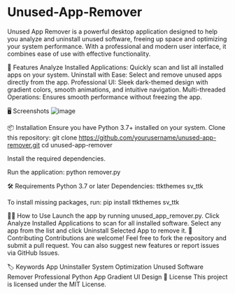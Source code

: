 # Unused-App-Remover
Unused App Remover is a powerful desktop application designed to help you analyze and uninstall unused software, freeing up space and optimizing your system performance. With a professional and modern user interface, it combines ease of use with effective functionality.


🚀 Features
Analyze Installed Applications: Quickly scan and list all installed apps on your system.
Uninstall with Ease: Select and remove unused apps directly from the app.
Professional UI: Sleek dark-themed design with gradient colors, smooth animations, and intuitive navigation.
Multi-threaded Operations: Ensures smooth performance without freezing the app.


🖥️ Screenshots
![image](https://github.com/user-attachments/assets/92931ce9-2453-44c2-924f-34cebf4be76c)




📦 Installation
Ensure you have Python 3.7+ installed on your system.
Clone this repository:
git clone https://github.com/yourusername/unused-app-remover.git
cd unused-app-remover

Install the required dependencies.

Run the application:
python remover.py

🛠️ Requirements
Python 3.7 or later
Dependencies:
ttkthemes
sv_ttk

To install missing packages, run:
pip install ttkthemes sv_ttk


🧑‍💻 How to Use
Launch the app by running unused_app_remover.py.
Click Analyze Installed Applications to scan for all installed software.
Select any app from the list and click Uninstall Selected App to remove it.
🤝 Contributing
Contributions are welcome! Feel free to fork the repository and submit a pull request. You can also suggest new features or report issues via GitHub Issues.

🏷️ Keywords
App Uninstaller
System Optimization
Unused Software Remover
Professional Python App
Gradient UI Design
📜 License
This project is licensed under the MIT License.
